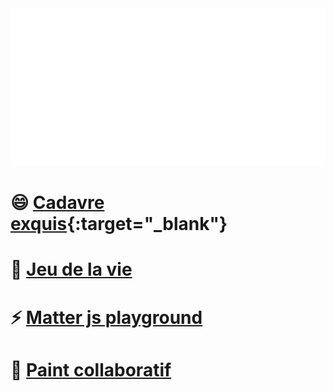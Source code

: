  
<!--
**Floune/Floune** is a ✨ _special_ ✨ repository because its `README.md` (this file) appears on your GitHub profile.

Here are some ideas to get you started:

- 🔭 I’m currently working on ...
- 🌱 I’m currently learning ...
- 👯 I’m looking to collaborate on ...
- 🤔 I’m looking for help with ...
- 💬 Ask me about ...
- 📫 How to reach me: ...
- 😄 Pronouns: ...
- ⚡ Fun fact: ...
-->

<img src="svg.svg">

# 😄 [Cadavre exquis](https://chill.exemple.xyz/){:target="_blank"}
# 🌱 [Jeu de la vie](http://game-of-floune.herokuapp.com/)
# ⚡ [Matter js playground](http://regarde.surge.sh)
# 🔭 [Paint collaboratif](https://megapaint.herokuapp.com/)
